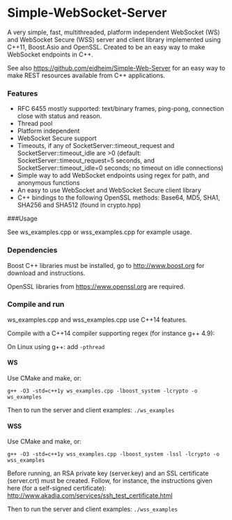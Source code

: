 Simple-WebSocket-Server
=================

A very simple, fast, multithreaded, platform independent WebSocket (WS) and WebSocket Secure (WSS) server and client library implemented using C++11, Boost.Asio and OpenSSL. Created to be an easy way to make WebSocket endpoints in C++.

See also https://github.com/eidheim/Simple-Web-Server for an easy way to make REST resources available from C++ applications. 

### Features

* RFC 6455 mostly supported: text/binary frames, ping-pong, connection close with status and reason.
* Thread pool
* Platform independent
* WebSocket Secure support
* Timeouts, if any of SocketServer::timeout_request and SocketServer::timeout_idle are >0 (default: SocketServer::timeout_request=5 seconds, and SocketServer::timeout_idle=0 seconds; no timeout on idle connections)
* Simple way to add WebSocket endpoints using regex for path, and anonymous functions
* An easy to use WebSocket and WebSocket Secure client library
* C++ bindings to the following OpenSSL methods: Base64, MD5, SHA1, SHA256 and SHA512 (found in crypto.hpp)

###Usage

See ws_examples.cpp or wss_examples.cpp for example usage. 

### Dependencies

Boost C++ libraries must be installed, go to http://www.boost.org for download and instructions. 

OpenSSL libraries from https://www.openssl.org are required. 

### Compile and run

ws_examples.cpp and wss_examples.cpp use C++14 features.

Compile with a C++14 compiler supporting regex (for instance g++ 4.9):

On Linux using g++: add `-pthread`

#### WS

Use CMake and make, or:

`g++ -O3 -std=c++1y ws_examples.cpp -lboost_system -lcrypto -o ws_examples`

Then to run the server and client examples: `./ws_examples`

#### WSS

Use CMake and make, or:

`g++ -O3 -std=c++1y wss_examples.cpp -lboost_system -lssl -lcrypto -o wss_examples`

Before running, an RSA private key (server.key) and an SSL certificate (server.crt) must be created. Follow, for instance, the instructions given here (for a self-signed certificate): http://www.akadia.com/services/ssh_test_certificate.html

Then to run the server and client examples: `./wss_examples`
